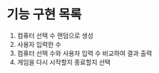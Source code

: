 # 기능 구현 목록
1. 컴퓨터 선택 수 랜덤으로 생성
2. 사용자 입력한 수
3. 컴퓨터 선택 수와 사용자 입력 수 비교하여 결과 출력
4. 게임을 다시 시작할지 종료할지 선택

